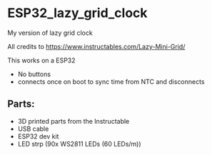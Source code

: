 # ESP32_lazy_grid_clock
My version of lazy grid clock

All credits to https://www.instructables.com/Lazy-Mini-Grid/

This works on a ESP32
- No buttons
- connects once on boot to sync time from NTC and disconnects



## Parts:

- 3D printed parts from the Instructable
- USB cable
- ESP32 dev kit
- LED strp (90x WS2811 LEDs (60 LEDs/m))
